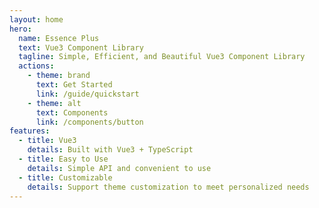 ```yaml
---
layout: home
hero:
  name: Essence Plus
  text: Vue3 Component Library
  tagline: Simple, Efficient, and Beautiful Vue3 Component Library
  actions:
    - theme: brand
      text: Get Started
      link: /guide/quickstart
    - theme: alt
      text: Components
      link: /components/button
features:
  - title: Vue3
    details: Built with Vue3 + TypeScript
  - title: Easy to Use
    details: Simple API and convenient to use
  - title: Customizable
    details: Support theme customization to meet personalized needs
---
```


<!-- # 欢迎使用 Essence Plus -->

<VantaBackground>

</VantaBackground>


